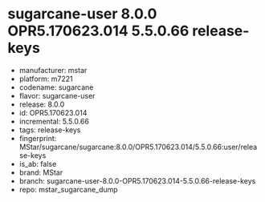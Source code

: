 # sugarcane-user 8.0.0 OPR5.170623.014 5.5.0.66 release-keys
- manufacturer: mstar
- platform: m7221
- codename: sugarcane
- flavor: sugarcane-user
- release: 8.0.0
- id: OPR5.170623.014
- incremental: 5.5.0.66
- tags: release-keys
- fingerprint: MStar/sugarcane/sugarcane:8.0.0/OPR5.170623.014/5.5.0.66:user/release-keys
- is_ab: false
- brand: MStar
- branch: sugarcane-user-8.0.0-OPR5.170623.014-5.5.0.66-release-keys
- repo: mstar_sugarcane_dump
